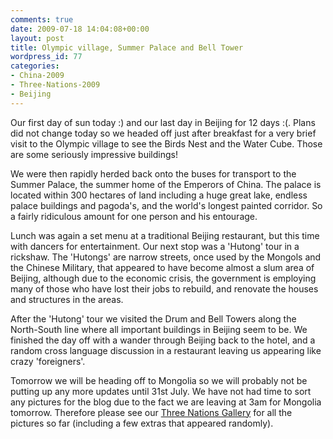 ```yaml
---
comments: true
date: 2009-07-18 14:04:08+00:00
layout: post
title: Olympic village, Summer Palace and Bell Tower
wordpress_id: 77
categories:
- China-2009
- Three-Nations-2009
- Beijing
---
```


Our first day of sun today :) and our last day in Beijing for 12 days :(. Plans did not change today so
we headed off just after breakfast for a very brief visit to the Olympic village to see the Birds Nest
and the Water Cube. Those are some seriously impressive buildings!

We were then rapidly herded back onto the buses for transport to the Summer Palace, the summer home of
the Emperors of China. The palace is located within 300 hectares of land including a huge great lake,
endless palace buildings and pagoda's, and the world's longest painted corridor. So a fairly ridiculous
amount for one person and his entourage.

Lunch was again a set menu at a traditional Beijing restaurant, but this time with dancers for
entertainment. Our next stop was a 'Hutong' tour in a rickshaw. The 'Hutongs' are narrow streets, once
used by the Mongols and the Chinese Military, that appeared to have become almost a slum area of Beijing,
although due to the economic crisis, the government is employing many of those who have lost their jobs
to rebuild, and renovate the houses and structures in the areas.

After the 'Hutong' tour we visited the Drum and Bell Towers along the North-South line where all
important buildings in Beijing seem to be. We finished the day off with a wander through Beijing back to
the hotel, and a random cross language discussion in a restaurant leaving us appearing like crazy
'foreigners'.

Tomorrow we will be heading off to Mongolia so we will probably not be putting up any more updates until
31st July. We have not had time to sort any pictures for the blog due to the fact we are leaving at 3am
for Mongolia tomorrow. Therefore please see our [Three Nations Gallery][3n] for all the pictures so far
(including a few extras that appeared randomly).

[3n]: //photos.perry-online.me.uk/travel/three-nations-2009/
